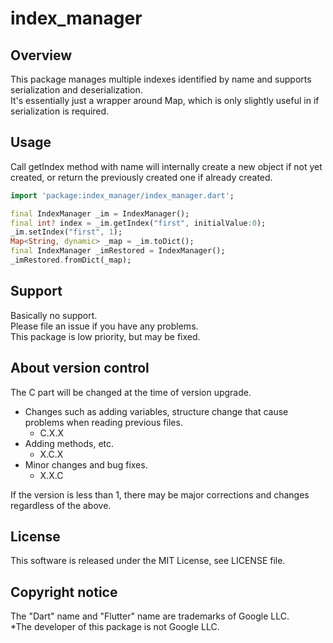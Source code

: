 # index_manager

## Overview
This package manages multiple indexes identified by name and supports serialization and deserialization.  
It's essentially just a wrapper around Map, which is only slightly useful in if serialization is required.

## Usage
Call getIndex method with name will internally create a new object if not yet created, or return the previously created one if already created.

```dart
import 'package:index_manager/index_manager.dart';

final IndexManager _im = IndexManager();
final int? index = _im.getIndex("first", initialValue:0);
_im.setIndex("first", 1);
Map<String, dynamic> _map = _im.toDict();
final IndexManager _imRestored = IndexManager();
_imRestored.fromDict(_map);

```

## Support
Basically no support.  
Please file an issue if you have any problems.  
This package is low priority, but may be fixed.

## About version control
The C part will be changed at the time of version upgrade.
- Changes such as adding variables, structure change that cause problems when reading previous files.
    - C.X.X
- Adding methods, etc.
    - X.C.X
- Minor changes and bug fixes.
    - X.X.C

If the version is less than 1, there may be major corrections and changes regardless of the above.

## License
This software is released under the MIT License, see LICENSE file.

## Copyright notice
The "Dart" name and "Flutter" name are trademarks of Google LLC.  
*The developer of this package is not Google LLC.
